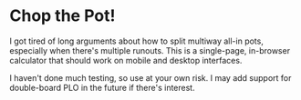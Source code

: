 # Chop the Pot!

I got tired of long arguments about how to split multiway all-in pots, especially when there's multiple runouts. This is a single-page, in-browser calculator that should work on mobile and desktop interfaces.

I haven't done much testing, so use at your own risk. I may add support for double-board PLO in the future if there's interest.
